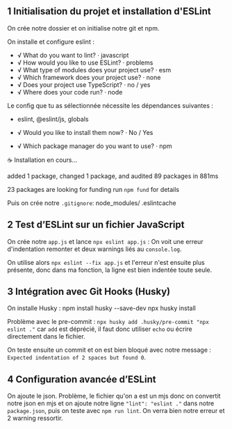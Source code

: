 ## 1 Initialisation du projet et installation d'ESLint 
On crée notre dossier et on initialise notre git et npm.

On installe et configure eslint : 
- √ What do you want to lint? · javascript
- √ How would you like to use ESLint? · problems
- √ What type of modules does your project use? · esm
- √ Which framework does your project use? · none
- √ Does your project use TypeScript? · no / yes
- √ Where does your code run? · node                                                

Le config que tu as sélectionnée nécessite les dépendances suivantes :

- eslint, @eslint/js, globals

- √ Would you like to install them now? · No / Yes
- √ Which package manager do you want to use? · npm

☕️ Installation en cours...

added 1 package, changed 1 package, and audited 89 packages in 881ms

23 packages are looking for funding
  run `npm fund` for details

Puis on crée notre `.gitignore`: 
node_modules/ .eslintcache


## 2 Test d’ESLint sur un fichier JavaScript 
On crée notre `app.js` et lance `npx eslint app.js` :
On voit une erreur d'indentation remonter et deux warnings liés au `console.log`.

On utilise alors `npx eslint --fix app.js` et l'erreur n'est ensuite plus présente, donc dans ma fonction, la ligne est bien indentée toute seule.

## 3 Intégration avec Git Hooks (Husky)  
On installe Husky : 
npm install husky --save-dev npx husky install

Problème avec le pre-commit : `npx husky add .husky/pre-commit "npx eslint ."` car `add` est déprécié, il faut donc utiliser `echo` ou écrire directement dans le fichier.

On teste ensuite un commit et on est bien bloqué avec notre message : `Expected indentation of 2 spaces but found 0`.

## 4 Configuration avancée d’ESLint 
On ajoute le json. Problème, le fichier qu'on a est un mjs donc on convertit notre json en mjs et on ajoute notre ligne `"lint": "eslint ."` dans notre `package.json`, puis on teste avec `npm run lint`. On verra bien notre erreur et 2 warning ressortir.
